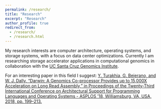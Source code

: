 ```yaml
---
permalink: /research/
title: "Research"
excerpt: "Research"
author_profile: true
redirect_from: 
  - /research/
  - /research.html
---
```


My research interests are computer architecture, operating systems, and storage systems, with a focus on data center
optimizations. Currently I am researching storage accelerator applications in computational genomics in collaboration
with the [UC Santa Cruz Genomics Institute](https://ucscgenomics.soe.ucsc.edu/).

For an interesting paper in this field I suggest: [Y. Turakhia, G. Bejerano, and W. J. Dally, “Darwin: A Genomics Co-processor Provides up to 15,000X Acceleration on Long Read Assembly,” in Proceedings of the Twenty-Third International Conference on Architectural Support for Programming Languages and Operating Systems  - ASPLOS ’18, Williamsburg, VA, USA, 2018, pp. 199–213.](https://stanford.edu/~yatisht/pubs/darwin.pdf)

